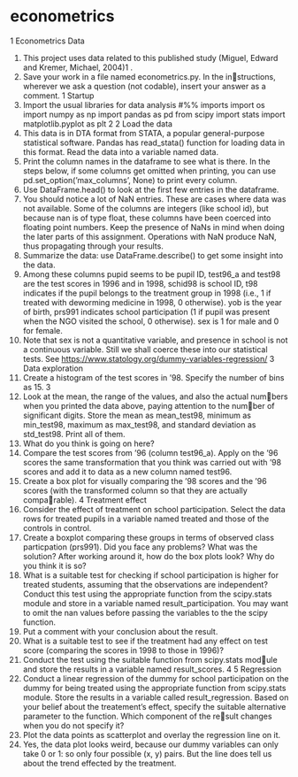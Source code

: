 # econometrics
1
Econometrics Data
1. This project uses data related to this published study (Miguel,
Edward and Kremer, Michael, 2004)1
.
2. Save your work in a file named econometrics.py. In the in￾structions, wherever we ask a question (not codable), insert your 
answer as a comment.
1 Startup
1. Import the usual libraries for data analysis
#%% imports
import os
import numpy as np
import pandas as pd
from scipy import stats
import matplotlib.pyplot as plt
2
2 Load the data
1. This data is in DTA format from STATA, a popular general-purpose
statistical software. Pandas has read_stata() function for loading
data in this format. Read the data into a variable named data.
2. Print the column names in the dataframe to see what is there. In the
steps below, if some columns get omitted when printing, you can use
pd.set_option(’max_columns’, None) to print every column.
3. Use DataFrame.head() to look at the first few entries in the dataframe.
4. You should notice a lot of NaN entries. These are cases where data was
not available. Some of the columns are integers (like school id), but
because nan is of type float, these columns have been coerced into
floating point numbers.
Keep the presence of NaNs in mind when doing the later
parts of this assignment. Operations with NaN produce NaN,
thus propagating through your results.
5. Summarize the data: use DataFrame.describe() to get some insight
into the data.
6. Among these columns pupid seems to be pupil ID, test96_a and
test98 are the test scores in 1996 and in 1998, schid98 is school ID,
t98 indicates if the pupil belongs to the treatment group in 1998 (i.e.,
1 if treated with deworming medicine in 1998, 0 otherwise). yob is
the year of birth, prs991 indicates school participation (1 if pupil was
present when the NGO visited the school, 0 otherwise). sex is 1 for
male and 0 for female.
7. Note that sex is not a quantitative variable, and presence in school is
not a continuous variable. Still we shall coerce these into our statistical
tests. See https://www.statology.org/dummy-variables-regression/
3 Data exploration
1. Create a histogram of the test scores in ’98. Specify the number of
bins as 15.
3
2. Look at the mean, the range of the values, and also the actual num￾bers when you printed the data above, paying attention to the num￾ber of significant digits. Store the mean as mean_test98, minimum
as min_test98, maximum as max_test98, and standard deviation as
std_test98. Print all of them.
3. What do you think is going on here?
4. Compare the test scores from ’96 (column test96_a). Apply on the
’96 scores the same transformation that you think was carried out with
’98 scores and add it to data as a new column named test96.
5. Create a box plot for visually comparing the ’98 scores and the ’96
scores (with the transformed column so that they are actually compa￾rable).
4 Treatment effect
1. Consider the effect of treatment on school participation. Select the
data rows for treated pupils in a variable named treated and those
of the controls in control.
2. Create a boxplot comparing these groups in terms of observed class
particpation (prs991). Did you face any problems? What was the
solution? After working around it, how do the box plots look? Why
do you think it is so?
3. What is a suitable test for checking if school participation is higher
for treated students, assuming that the observations are independent?
Conduct this test using the appropriate function from the scipy.stats
module and store in a variable named result_participation. You
may want to omit the nan values before passing the variables to the
the scipy function.
4. Put a comment with your conclusion about the result.
5. What is a suitable test to see if the treatment had any effect on test
score (comparing the scores in 1998 to those in 1996)?
6. Conduct the test using the suitable function from scipy.stats mod￾ule and store the results in a variable named result_scores.
4
5 Regression
1. Conduct a linear regression of the dummy for school participation
on the dummy for being treated using the appropriate function from
scipy.stats module. Store the results in a variable called result_regression.
Based on your belief about the treatement’s effect, specify the suitable
alternative parameter to the function. Which component of the re￾sult changes when you do not specify it?
2. Plot the data points as scatterplot and overlay the regression line on
it.
3. Yes, the data plot looks weird, because our dummy variables can only
take 0 or 1: so only four possible (x, y) pairs. But the line does tell
us about the trend effected by the treatment.
